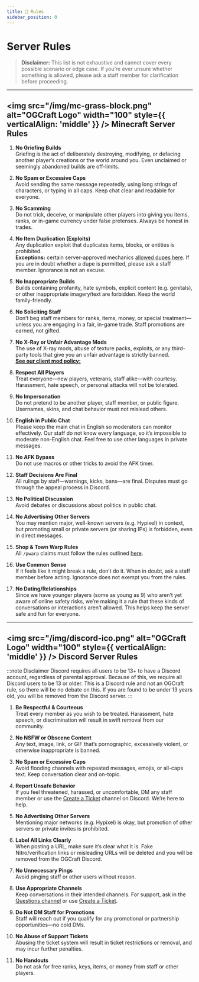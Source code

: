 ```yaml
---
title: 📜 Rules
sidebar_position: 0
---
```

# Server Rules

> **Disclaimer:** This list is not exhaustive and cannot cover every possible scenario or edge case. If you’re ever unsure whether something is allowed, please ask a staff member for clarification before proceeding.

---

## <img src="/img/mc-grass-block.png" alt="OGCraft Logo" width="100" style={{ verticalAlign: 'middle' }} /> Minecraft Server Rules

1. **No Griefing Builds**  
   Griefing is the act of deliberately destroying, modifying, or defacing another player’s creations or the world around you. Even unclaimed or seemingly abandoned builds are off-limits.


2. **No Spam or Excessive Caps**  
   Avoid sending the same message repeatedly, using long strings of characters, or typing in all caps. Keep chat clear and readable for everyone.


3. **No Scamming**  
   Do not trick, deceive, or manipulate other players into giving you items, ranks, or in-game currency under false pretenses. Always be honest in trades.


4. **No Item Duplication (Exploits)**  
   Any duplication exploit that duplicates items, blocks, or entities is prohibited.  
   **Exceptions:** certain server-approved mechanics [allowed dupes here](/docs/Wiki/Duping%20Policy). If you are in doubt whether a dupe is permitted, please ask a staff member. Ignorance is not an excuse.


5. **No Inappropriate Builds**  
   Builds containing profanity, hate symbols, explicit content (e.g. genitals), or other inappropriate imagery/text are forbidden. Keep the world family-friendly.


6. **No Soliciting Staff**  
   Don’t beg staff members for ranks, items, money, or special treatment—unless you are engaging in a fair, in-game trade. Staff promotions are earned, not gifted.


7. **No X-Ray or Unfair Advantage Mods**  
   The use of X-ray mods, abuse of texture packs, exploits, or any third-party tools that give you an unfair advantage is strictly banned.  
   [**See our client mod policy:**](/docs/Wiki/Mod%20Policy)


8. **Respect All Players**  
   Treat everyone—new players, veterans, staff alike—with courtesy. Harassment, hate speech, or personal attacks will not be tolerated.


9. **No Impersonation**  
   Do not pretend to be another player, staff member, or public figure. Usernames, skins, and chat behavior must not mislead others.


10. **English in Public Chat**  
    Please keep the main chat in English so moderators can monitor effectively. Our staff do not know every language, so it’s impossible to moderate non-English chat. Feel free to use other languages in private messages.


11. **No AFK Bypass**  
    Do not use macros or other tricks to avoid the AFK timer.


12. **Staff Decisions Are Final**  
    All rulings by staff—warnings, kicks, bans—are final. Disputes must go through the appeal process in Discord.


13. **No Political Discussion**  
    Avoid debates or discussions about politics in public chat.


14. **No Advertising Other Servers**  
    You may mention major, well-known servers (e.g. Hypixel) in context, but promoting small or private servers (or sharing IPs) is forbidden, even in direct messages.


15. **Shop & Town Warp Rules**  
    All `/pwarp` claims must follow the rules outlined [here](/docs/Wiki/Player%20Warp%20Rules).


16. **Use Common Sense**  
    If it feels like it might break a rule, don’t do it. When in doubt, ask a staff member before acting. Ignorance does not exempt you from the rules.

17. **No Dating/Relationships**  
    Since we have younger players (some as young as 9) who aren’t yet aware of online safety risks, we’re making it a rule that these kinds of conversations or interactions aren’t allowed. This helps keep the server safe and fun for everyone.


---

## <img src="/img/discord-ico.png" alt="OGCraft Logo" width="100" style={{ verticalAlign: 'middle' }} /> Discord Server Rules

:::note Disclaimer
Discord requires all users to be 13+ to have a Discord account, regardless of parental approval. Because of this, we require all Discord users to be 13 or older. This is a Discord rule and not an OGCraft rule, so there will be no debate on this. If you are found to be under 13 years old, you will be removed from the Discord server.
:::

1. **Be Respectful & Courteous**  
   Treat every member as you wish to be treated. Harassment, hate speech, or discrimination will result in swift removal from our community.


2. **No NSFW or Obscene Content**  
   Any text, image, link, or GIF that’s pornographic, excessively violent, or otherwise inappropriate is banned.


3. **No Spam or Excessive Caps**  
   Avoid flooding channels with repeated messages, emojis, or all-caps text. Keep conversation clear and on-topic.


4. **Report Unsafe Behavior**  
   If you feel threatened, harassed, or uncomfortable, DM any staff member or use the [Create a Ticket](https://discord.com/channels/724002762320380015/736902416250961981) channel on Discord. We’re here to help.


5. **No Advertising Other Servers**  
   Mentioning major networks (e.g. Hypixel) is okay, but promotion of other servers or private invites is prohibited.


6. **Label All Links Clearly**  
   When posting a URL, make sure it’s clear what it is. Fake Nitro/verification links or misleading URLs will be deleted and you will be removed from the OGCraft Discord.


7. **No Unnecessary Pings**  
   Avoid pinging staff or other users without reason.


8. **Use Appropriate Channels**  
   Keep conversations in their intended channels. For support, ask in the [Questions channel](https://discord.com/channels/724002762320380015/745185687774560317) or use [Create a Ticket](https://discord.com/channels/724002762320380015/736902416250961981).


9. **Do Not DM Staff for Promotions**  
   Staff will reach out if you qualify for any promotional or partnership opportunities—no cold DMs.


10. **No Abuse of Support Tickets**  
    Abusing the ticket system will result in ticket restrictions or removal, and may incur further penalties.


11. **No Handouts**  
    Do not ask for free ranks, keys, items, or money from staff or other players.
